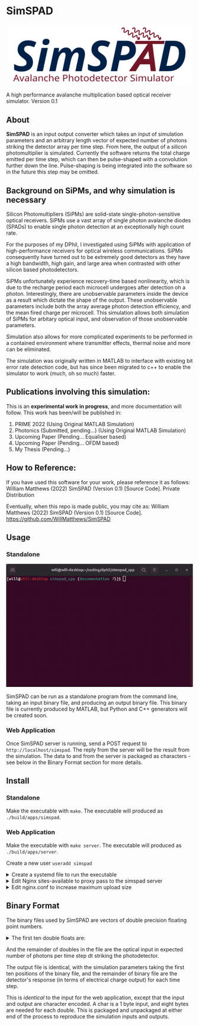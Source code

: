 # SimSPAD

![logo](https://github.com/WillMatthews/SimSPAD/blob/documentation/doc/img/simspad_logo.svg)

A high performance avalanche multiplication based optical receiver simulator.
Version 0.1

## About

**SimSPAD** is an input output converter which takes an input of simulation parameters and an arbitrary length vector of expected number of photons striking the detector array per time step.
From here, the output of a silicon photomultiplier is simulated.
Currently the software returns the total charge emitted per time step, which can then be pulse-shaped with a convolution further down the line.
Pulse-shaping is being integrated into the software so in the future this step may be omitted.

## Background on SiPMs, and why simulation is necessary

Silicon Photomultipliers (SiPMs) are solid-state single-photon-sensitive optical receivers.
SiPMs use a vast array of single photon avalanche diodes (SPADs) to enable single photon detection at an exceptionally high count rate.

For the purposes of my DPhil, I investigated using SiPMs with application of high-performance receivers for optical wireless communications.
SiPMs consequently have turned out to be extremely good detectors as they have a high bandwidth, high gain, and large area when contrasted with other silicon based photodetectors.

SiPMs unfortunately experience recovery-time based nonlinearity, which is due to the recharge period each microcell undergoes after detection oh a photon.
Interestingly, there are unobservable parameters inside the device as a result which dictate the shape of the output.
These unobservable parameters include both the array average photon detection efficiency, and the mean fired charge per microcell.
This simulation allows both simulation of SiPMs for arbitary optical input, and observation of those unobservable parameters.

Simulation also allows for more complicated experiments to be performed in a contained environment where transmitter effects, thermal noise and more can be eliminated.

The simulation was originally written in MATLAB to interface with existing bit error rate detection code, but has since been migrated to c++ to enable the simulator to work (much, oh so much) faster.


## Publications involving this simulation:

This is an **experimental work in progress**, and more documentation will follow. This work has been/will be published in:

1. PRIME 2022 (Using Original MATLAB Simulation)
2. Photonics (Submitted, pending...) (Using Original MATLAB Simulation)
3. Upcoming Paper (Pending... Equaliser based)
5. Upcoming Paper (Pending... OFDM based)
4. My Thesis (Pending...)

## How to Reference:

If you have used this software for your work, please reference it as follows:
William Matthews (2022) SimSPAD (Version 0.1) [Source Code]. Private Distribution

Eventually, when this repo is made public, you may cite as:
William Matthews (2022) SimSPAD (Version 0.1) [Source Code]. https://github.com/WillMatthews/SimSPAD


## Usage

### Standalone

![logo](https://github.com/WillMatthews/SimSPAD/blob/documentation/doc/img/example.gif)

SimSPAD can be run as a standalone program from the command line, taking an input binary file, and producing an output binary file.
This binary file is currently produced by MATLAB, but Python and C++ generators will be created soon.

### Web Application

Once SimSPAD server is running, send a POST request to `http://localhost/simspad`.
The reply from the server will be the result from the simulation.
The data to and from the server is packaged as characters - see below in the Binary Format section for more details.

## Install

### Standalone
Make the executable with `make`. The executable will produced as `./build/apps/simspad`.

### Web Application
Make the executable with `make server`. The executable will produced as `./build/apps/server`.

Create a new user `useradd simspad`
<details>
<summary>Create a systemd file to run the executable </summary>

```
[Unit]
Description=SimSPAD Avalanche Photodetector Simulator
Requires=network-online.target
Wants=network-online.target
After=network.target syslog.target network-online.target

[Service]
User=simspad
ExecStart=/path/to/server
RestartSec=5
Restart=always

[Install]
WantedBy=multi-user.target
```
</details>

<details>
<summary>Edit Nginx sites-available to proxy pass to the simspad server </summary>

Add the following location:

```
    location /sim/ {
        # proxy_buffering off;
        proxy_pass http://127.0.0.1:33232/;
    }
```
</details>


<details>
<summary>Edit nginx.conf to increase maximum upload size </summary>

Add the following to the end of `http{}`:

```
    client_max_body_size 200M;
```
</details>

## Binary Format

The binary files used by SimSPAD are vectors of double precision floating point numbers.
<details>
<summary>The first ten double floats are:</summary>

    (in order)
        dt                - Simulation time step size
        numMicrocell      - Number of Detectors
        vBias             - Bias Voltage
        vBr               - Breakdown Voltage
        tauRecovery       - Recharge time constant
        pdeMax            - Max PDE for PDE-Vover equation
        vChr              - Characteristic Voltage for PDE-Vover equation
        cCell             - Capacitance per detector
        tauFwhm           - Output pulse full width half max time
        digitalThreshhold - Detection Threshhold (as a fraction of overvoltage from bias)

</details>

And the remainder of doubles in the file are the optical input in expected number of photons per time step dt striking the photodetector.

The output file is identical, with the simulation parameters taking the first ten positions of the binary file, and the remainder of binary file are the detector's response (in terms of electrical charge output) for each time step.

This is *identical* to the input for the web application, except that the input and output are character encoded.
A char is a 1 byte input, and eight bytes are needed for each double.
This is packaged and unpackaged at either end of the process to reproduce the simulation inputs and outputs.